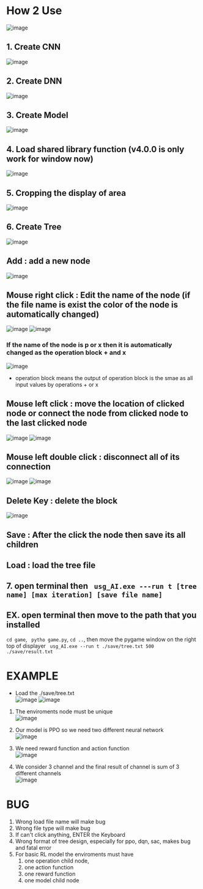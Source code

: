 # How 2 Use
![image](https://user-images.githubusercontent.com/47798805/190232100-e8a566fc-2725-4257-a1e1-286b591351b3.png)

## 1. Create CNN
![image](https://user-images.githubusercontent.com/47798805/190232129-35245ce5-5238-421c-bde3-535dde7fd8f8.png)

## 2. Create DNN
![image](https://user-images.githubusercontent.com/47798805/190232174-a5fda96d-ff48-4fd8-a4c2-e01593a9521a.png)

## 3. Create Model
![image](https://user-images.githubusercontent.com/47798805/190232269-bbd67d99-8dc7-411c-b805-667d28674fe1.png)

## 4. Load shared library function (v4.0.0 is only work for window now)
![image](https://user-images.githubusercontent.com/47798805/190232299-17d8ba99-674a-4031-a747-efac628267ea.png)

## 5. Cropping the display of area
![image](https://user-images.githubusercontent.com/47798805/190232373-b55eef4b-b9df-46f6-9e34-531f727fbeef.png)

## 6. Create Tree
![image](https://user-images.githubusercontent.com/47798805/190232413-d561f63d-c8ca-4916-ac33-563461c5ad5d.png)

## Add : add a new node
![image](https://user-images.githubusercontent.com/47798805/190232934-965f71bb-0226-4f27-8398-79992f0dde0f.png)

## Mouse right click : Edit the name of the node (if the file name is exist the color of the node is automatically changed)
![image](https://user-images.githubusercontent.com/47798805/190232978-ac57445c-8449-4433-b00b-b23c8493e939.png)
![image](https://user-images.githubusercontent.com/47798805/190233034-055c513d-43a4-4a25-b4f6-a85bc9ac7e7e.png)
### If the name of the node is p or x then it is automatically changed as the operation block + and x
![image](https://user-images.githubusercontent.com/47798805/190233707-280f3656-7bdb-4128-8f4a-22851b03216d.png)
- operation block means the output of operation block is the smae as all input values by operations + or x

## Mouse left click : move the location of clicked node or connect the node from clicked node to the last clicked node
![image](https://user-images.githubusercontent.com/47798805/190233183-9b5fc21d-ee81-4852-a9dd-93e8f2aedf9a.png)
![image](https://user-images.githubusercontent.com/47798805/190233330-22a94dc7-bbdd-4560-9b2a-6d571d197b2e.png)

## Mouse left double click : disconnect all of its connection
![image](https://user-images.githubusercontent.com/47798805/190234104-870381ec-f87e-4c7f-9524-02e690044069.png)
![image](https://user-images.githubusercontent.com/47798805/190234132-7b0b547c-5d7b-4703-98ce-47d17bf420a0.png)

## Delete Key : delete the block
![image](https://user-images.githubusercontent.com/47798805/190234189-57dbe3a7-6878-47cb-a3cd-4ba70635a3fc.png)

## Save : After the click the node then save its all children
## Load : load the tree file

## 7. open terminal then ``` usg_AI.exe ---run t [tree name] [max iteration] [save file name]```
## EX. open terminal then move to the path that you installed 
```cd game```, ``` pytho game.py```, ```cd ..```, then move the pygame window on the right top of displayer ``` usg_AI.exe --run t ./save/tree.txt 500 ./save/result.txt``` 

# EXAMPLE
* Load the ./save/tree.txt\
![image](https://user-images.githubusercontent.com/47798805/190236111-721fd667-371e-47a8-b85c-b8f55691e022.png)
![image](https://user-images.githubusercontent.com/47798805/190234850-647130c8-e3bf-4bbe-9c85-08b5416a7f59.png)

1. The enviroments node must be unique\
![image](https://user-images.githubusercontent.com/47798805/190235059-33b62fd2-0acd-40d0-a774-9e753219ba29.png)

3. Our model is PPO so we need two different neural network\
![image](https://user-images.githubusercontent.com/47798805/190235139-fe3fb6df-f104-4df6-9acc-8f29c9342f3f.png)

4. We need reward function and action function\
![image](https://user-images.githubusercontent.com/47798805/190235327-de22208f-40b7-482c-b76e-37587617f36f.png)

5. We consider 3 channel and the final result of channel is sum of 3 different channels\
![image](https://user-images.githubusercontent.com/47798805/190235519-daa04d59-090b-4589-86b3-901e3dbdc06f.png)

# BUG
1. Wrong load file name will make bug
2. Wrong file type will make bug
3. If can't click anything, ENTER the Keyboard
4. Wrong format of tree design, especially for ppo, dqn, sac, makes bug and fatal error
5. For basic RL model the enviroments must have 
    1. one operation child node, 
    2. one action function
    3. one reward function
    4. one model child node
